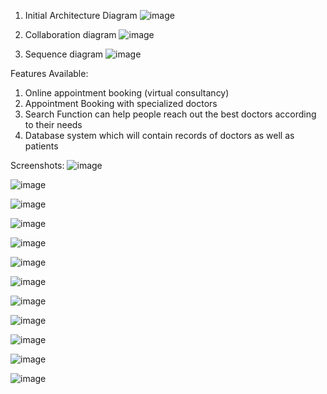 1) Initial Architecture Diagram
![image](https://user-images.githubusercontent.com/67861872/193453548-43fa4711-7a3a-45ce-9b75-391bfdc9a1aa.png)

2) Collaboration diagram
![image](https://user-images.githubusercontent.com/67861872/193453578-e257db38-4245-46e0-adb4-3298933f7d81.png)

3) Sequence diagram
![image](https://user-images.githubusercontent.com/67861872/193453595-8861f1d1-9179-4a95-b593-10f9fab8fe8a.png)

Features Available:
1) Online appointment booking (virtual consultancy)
2) Appointment Booking with  specialized doctors
3) Search Function can help people reach out the best doctors according to their needs
4) Database system which will contain records of doctors as well as patients

Screenshots:
![image](https://user-images.githubusercontent.com/67861872/193453645-afbd447f-0828-434e-af77-a887cc0124dc.png)

![image](https://user-images.githubusercontent.com/67861872/193453660-f60ab1cb-930c-4c5a-8d1e-fd3feb5b0ec3.png)

![image](https://user-images.githubusercontent.com/67861872/193453671-2b1bb734-e598-4631-90f8-6f20517025e5.png)

![image](https://user-images.githubusercontent.com/67861872/193453680-cbb9fa1f-ffb9-48e5-b3b5-dbfee6a61908.png)

![image](https://user-images.githubusercontent.com/67861872/193453688-a228fd06-fc7b-4b07-a0b9-a5d3edfd86a3.png)

![image](https://user-images.githubusercontent.com/67861872/193453699-23eb617f-d714-490d-9003-57c86ece9117.png)

![image](https://user-images.githubusercontent.com/67861872/193453705-f3887750-e067-4355-b8ee-a17083ef9d2e.png)

![image](https://user-images.githubusercontent.com/67861872/193453710-22167d5f-aaaa-4916-8858-7f6ada819cc1.png)

![image](https://user-images.githubusercontent.com/67861872/193453727-381e1a8f-4d0e-4907-9d22-2b468054e9b9.png)

![image](https://user-images.githubusercontent.com/67861872/193453733-53f3d9ca-1c8c-45a2-b27b-a615a28f4ad2.png)

![image](https://user-images.githubusercontent.com/67861872/193453745-c2a8a540-007c-4d5e-b845-6d2e20fc01ca.png)

![image](https://user-images.githubusercontent.com/67861872/193453755-b05be8f6-82ec-4c1a-b147-561dd3191bec.png)

